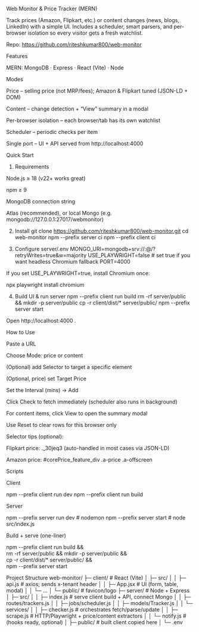 Web Monitor & Price Tracker (MERN)

Track prices (Amazon, Flipkart, etc.) or content changes (news, blogs, LinkedIn) with a simple UI.
Includes a scheduler, smart parsers, and per-browser isolation so every visitor gets a fresh watchlist.

Repo: https://github.com/riteshkumar800/web-monitor

Features

MERN: MongoDB · Express · React (Vite) · Node

Modes

Price – selling price (not MRP/fees); Amazon & Flipkart tuned (JSON-LD + DOM)

Content – change detection + “View” summary in a modal

Per-browser isolation – each browser/tab has its own watchlist

Scheduler – periodic checks per item

Single port – UI + API served from http://localhost:4000

Quick Start
1) Requirements

Node.js ≥ 18 (v22+ works great)

npm ≥ 9

MongoDB connection string

Atlas (recommended), or local Mongo (e.g. mongodb://127.0.0.1:27017/webmonitor)

2) Install
git clone https://github.com/riteshkumar800/web-monitor.git
cd web-monitor
npm --prefix server ci
npm --prefix client ci

3) Configure server/.env
MONGO_URI=mongodb+srv://<user>:<pass>@<cluster>/<db>?retryWrites=true&w=majority
USE_PLAYWRIGHT=false   # set true if you want headless Chromium fallback
PORT=4000


If you set USE_PLAYWRIGHT=true, install Chromium once:

npx playwright install chromium

4) Build UI & run server
npm --prefix client run build
rm -rf server/public && mkdir -p server/public
cp -r client/dist/* server/public/
npm --prefix server start


Open http://localhost:4000
.

How to Use

Paste a URL

Choose Mode: price or content

(Optional) add Selector to target a specific element

(Optional, price) set Target Price

Set the Interval (mins) → Add

Click Check to fetch immediately (scheduler also runs in background)

For content items, click View to open the summary modal

Use Reset to clear rows for this browser only

Selector tips (optional):

Flipkart price: ._30jeq3 (auto-handled in most cases via JSON-LD)

Amazon price: #corePrice_feature_div .a-price .a-offscreen

Scripts

Client

npm --prefix client run dev
npm --prefix client run build


Server

npm --prefix server run dev   # nodemon
npm --prefix server start     # node src/index.js


Build + serve (one-liner)

npm --prefix client run build && \
rm -rf server/public && mkdir -p server/public && \
cp -r client/dist/* server/public/ && \
npm --prefix server start

Project Structure
web-monitor/
├─ client/                     # React (Vite)
│  ├─ src/
│  │  ├─ api.js               # axios; sends x-tenant header
│  │  ├─ App.jsx              # UI (form, table, modal)
│  │  └─ ...
│  └─ public/                 # favicon/logo
├─ server/                     # Node + Express
│  ├─ src/
│  │  ├─ index.js             # serve client build + API, connect Mongo
│  │  ├─ routes/trackers.js
│  │  ├─ jobs/scheduler.js
│  │  ├─ models/Tracker.js
│  │  └─ services/
│  │     ├─ checker.js        # orchestrates fetch/parse/update
│  │     ├─ scrape.js         # HTTP/Playwright + price/content extractors
│  │     └─ notify.js         # (hooks ready, optional)
│  ├─ public/                 # built client copied here
│  └─ .env


